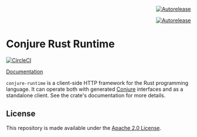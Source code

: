 <p align="right">
<a href="https://autorelease.general.dmz.palantir.tech/palantir/conjure-rust-runtime"><img src="https://img.shields.io/badge/Perform%20an-Autorelease-success.svg" alt="Autorelease"></a>
</p>

<p align="right">
<a href="https://autorelease3.general.dmz.palantir.tech/repos/palantir/conjure-rust-runtime"><img src="https://img.shields.io/badge/Perform%20an-Autorelease-success.svg" alt="Autorelease"></a>
</p>

# Conjure Rust Runtime

[![CircleCI](https://circleci.com/gh/palantir/conjure-rust-runtime.svg?style=shield)](https://circleci.com/gh/palantir/conjure-rust-runtime)

[Documentation](https://docs.rs/conjure-runtime)

`conjure-runtime` is a client-side HTTP framework for the Rust programming language. It can operate both with generated
[Conjure](https://github.com/palantir/conjure) interfaces and as a standalone client. See the crate's documentation for
more details.

## License

This repository is made available under the [Apache 2.0 License](http://www.apache.org/licenses/LICENSE-2.0).
